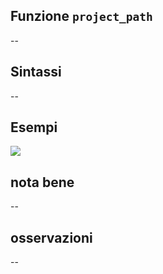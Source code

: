 ## Funzione `project_path`

--

## Sintassi

--

## Esempi

<img src="/img/variabili/project_path/project_path1.png">

## nota bene

--

## osservazioni

--